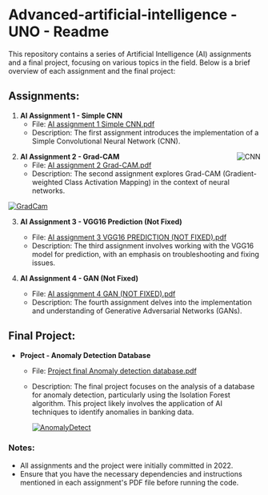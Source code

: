 # Advanced-artificial-intelligence - UNO - Readme

This repository contains a series of Artificial Intelligence (AI) assignments and a final project, focusing on various topics in the field. Below is a brief overview of each assignment and the final project:

## Assignments:

1. **AI Assignment 1 - Simple CNN**
   - File: [AI assignment 1 Simple CNN.pdf](AI%20assignment%201%20Simple%20CNN.pdf)
   - Description: The first assignment introduces the implementation of a Simple Convolutional Neural Network (CNN).
<img src="https://miro.medium.com/v2/resize:fit:1000/1*Bl-EM5EmdzGEdY34Ex_Ulw.png" alt="CNN" style="float: right; vertical-align: center;">

2. **AI Assignment 2 - Grad-CAM**
   - File: [AI assignment 2 Grad-CAM.pdf](AI%20assignment%202%20Grad-CAM.pdf)
   - Description: The second assignment explores Grad-CAM (Gradient-weighted Class Activation Mapping) in the context of neural networks.
     
<a href="https://goopics.net/i/nyxkh0"><img src="https://i.ibb.co/d6m3N3c/Screenshot-2024-02-11-174108.png" alt="GradCam"></a>

3. **AI Assignment 3 - VGG16 Prediction (Not Fixed)**
   - File: [AI assignment 3 VGG16 PREDICTION (NOT FIXED).pdf](AI%20assignment%203%20VGG16%20PREDICTION%20(NOT%20FIXED).pdf)
   - Description: The third assignment involves working with the VGG16 model for prediction, with an emphasis on troubleshooting and fixing issues.

4. **AI Assignment 4 - GAN (Not Fixed)**
   - File: [AI assignment 4 GAN (NOT FIXED).pdf](AI%20assignment%204%20GAN%20(NOT%20FIXED).pdf)
   - Description: The fourth assignment delves into the implementation and understanding of Generative Adversarial Networks (GANs).

## Final Project:

- **Project - Anomaly Detection Database**
  - File: [Project final Anomaly detection database.pdf](Project%20final%20Anomaly%20detection%20database.pdf)
  - Description: The final project focuses on the analysis of a database for anomaly detection, particularly using the Isolation Forest algorithm. This project likely involves the application of AI techniques to identify anomalies in banking data.
 
    <a href="https://goopics.net/i/3gsemu"><img src="https://i.ibb.co/LR6VZwh/Screenshot-2024-02-11-174301.png" alt="AnomalyDetect"></a>

### Notes:

- All assignments and the project were initially committed in 2022.
- Ensure that you have the necessary dependencies and instructions mentioned in each assignment's PDF file before running the code.
